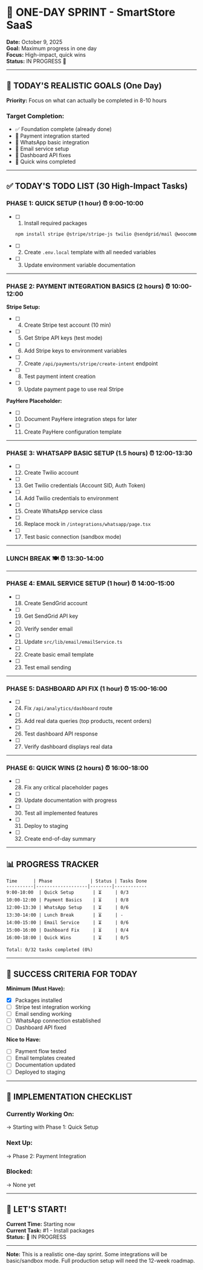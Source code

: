 # 🚀 ONE-DAY SPRINT - SmartStore SaaS

**Date:** October 9, 2025  
**Goal:** Maximum progress in one day  
**Focus:** High-impact, quick wins  
**Status:** IN PROGRESS 🔄

---

## 🎯 TODAY'S REALISTIC GOALS (One Day)

**Priority:** Focus on what can actually be completed in 8-10 hours

### **Target Completion:**
- ✅ Foundation complete (already done)
- 🎯 Payment integration started
- 🎯 WhatsApp basic integration
- 🎯 Email service setup
- 🎯 Dashboard API fixes
- 🎯 Quick wins completed

---

## ✅ TODAY'S TODO LIST (30 High-Impact Tasks)

### **PHASE 1: QUICK SETUP (1 hour)** ⏰ 9:00-10:00

- [ ] 1. Install required packages
  ```bash
  npm install stripe @stripe/stripe-js twilio @sendgrid/mail @woocommerce/woocommerce-rest-api
  ```

- [ ] 2. Create `.env.local` template with all needed variables

- [ ] 3. Update environment variable documentation

---

### **PHASE 2: PAYMENT INTEGRATION BASICS (2 hours)** ⏰ 10:00-12:00

**Stripe Setup:**
- [ ] 4. Create Stripe test account (10 min)
- [ ] 5. Get Stripe API keys (test mode)
- [ ] 6. Add Stripe keys to environment variables
- [ ] 7. Create `/api/payments/stripe/create-intent` endpoint
- [ ] 8. Test payment intent creation
- [ ] 9. Update payment page to use real Stripe

**PayHere Placeholder:**
- [ ] 10. Document PayHere integration steps for later
- [ ] 11. Create PayHere configuration template

---

### **PHASE 3: WHATSAPP BASIC SETUP (1.5 hours)** ⏰ 12:00-13:30

- [ ] 12. Create Twilio account
- [ ] 13. Get Twilio credentials (Account SID, Auth Token)
- [ ] 14. Add Twilio credentials to environment
- [ ] 15. Create WhatsApp service class
- [ ] 16. Replace mock in `/integrations/whatsapp/page.tsx`
- [ ] 17. Test basic connection (sandbox mode)

---

### **LUNCH BREAK** 🍽️ ⏰ 13:30-14:00

---

### **PHASE 4: EMAIL SERVICE SETUP (1 hour)** ⏰ 14:00-15:00

- [ ] 18. Create SendGrid account
- [ ] 19. Get SendGrid API key
- [ ] 20. Verify sender email
- [ ] 21. Update `src/lib/email/emailService.ts`
- [ ] 22. Create basic email template
- [ ] 23. Test email sending

---

### **PHASE 5: DASHBOARD API FIX (1 hour)** ⏰ 15:00-16:00

- [ ] 24. Fix `/api/analytics/dashboard` route
- [ ] 25. Add real data queries (top products, recent orders)
- [ ] 26. Test dashboard API response
- [ ] 27. Verify dashboard displays real data

---

### **PHASE 6: QUICK WINS (2 hours)** ⏰ 16:00-18:00

- [ ] 28. Fix any critical placeholder pages
- [ ] 29. Update documentation with progress
- [ ] 30. Test all implemented features
- [ ] 31. Deploy to staging
- [ ] 32. Create end-of-day summary

---

## 📊 PROGRESS TRACKER

```
Time      | Phase              | Status | Tasks Done
----------|-------------------|--------|------------
9:00-10:00  | Quick Setup       | ⏳     | 0/3
10:00-12:00 | Payment Basics    | ⏳     | 0/8
12:00-13:30 | WhatsApp Setup    | ⏳     | 0/6
13:30-14:00 | Lunch Break       | ⏳     | -
14:00-15:00 | Email Service     | ⏳     | 0/6
15:00-16:00 | Dashboard Fix     | ⏳     | 0/4
16:00-18:00 | Quick Wins        | ⏳     | 0/5

Total: 0/32 tasks completed (0%)
```

---

## 🎯 SUCCESS CRITERIA FOR TODAY

**Minimum (Must Have):**
- [x] Packages installed
- [ ] Stripe test integration working
- [ ] Email sending working
- [ ] WhatsApp connection established
- [ ] Dashboard API fixed

**Nice to Have:**
- [ ] Payment flow tested
- [ ] Email templates created
- [ ] Documentation updated
- [ ] Deployed to staging

---

## 📝 IMPLEMENTATION CHECKLIST

### **Currently Working On:**
→ Starting with Phase 1: Quick Setup

### **Next Up:**
→ Phase 2: Payment Integration

### **Blocked:**
→ None yet

---

## 🚀 LET'S START!

**Current Time:** Starting now  
**Current Task:** #1 - Install packages  
**Status:** 🔄 IN PROGRESS

---

**Note:** This is a realistic one-day sprint. Some integrations will be basic/sandbox mode. Full production setup will need the 12-week roadmap.

